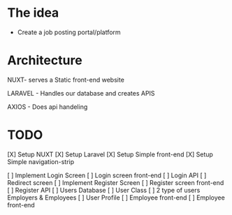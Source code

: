 # The idea

- Create a job posting portal/platform

# Architecture

NUXT- serves a Static front-end website

LARAVEL - Handles our database and creates APIS

AXIOS - Does api handeling 

# TODO 

[X] Setup NUXT
[X] Setup Laravel 
[X] Setup Simple front-end 
[X] Setup Simple navigation-strip

[ ] Implement Login Screen
  [ ] Login screen front-end
  [ ] Login API
  [ ] Redirect screen 
[ ] Implement Register Screen
  [ ] Register screen front-end
  [ ] Register API
[ ] Users Database
  [ ] User Class
  [ ] 2 type of users Employers & Employees
[ ] User Profile
  [ ] Employee front-end
  [ ] Employee front-end
  
  
 
